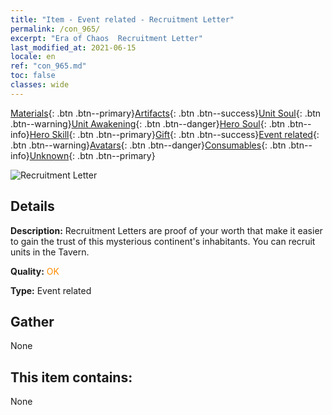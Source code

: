 ```yaml
---
title: "Item - Event related - Recruitment Letter"
permalink: /con_965/
excerpt: "Era of Chaos  Recruitment Letter"
last_modified_at: 2021-06-15
locale: en
ref: "con_965.md"
toc: false
classes: wide
---
```

 [Materials](/Items/){: .btn .btn--primary}[Artifacts](/Items/Artifacts/){: .btn .btn--success}[Unit Soul](/Items/UnitSoul/){: .btn .btn--warning}[Unit Awakening](/Items/UnitAwakening/){: .btn .btn--danger}[Hero Soul](/Items/HeroSoul/){: .btn .btn--info}[Hero Skill](/Items/HeroSkill/){: .btn .btn--primary}[Gift](/Items/Gift/){: .btn .btn--success}[Event related](/Items/Events/){: .btn .btn--warning}[Avatars](/Items/Avatars/){: .btn .btn--danger}[Consumables](/Items/Consumables/){: .btn .btn--info}[Unknown](/Items/Unknown/){: .btn .btn--primary}

 ![Recruitment Letter](/images/t/i_40901.png)

## Details
 **Description:** Recruitment Letters are proof of your worth that make it easier to gain the trust of this mysterious continent's inhabitants. You can recruit units in the Tavern.

 **Quality:** <span style="color: #FF8C00">OK</span>

 **Type:** Event related

## Gather

  None

## This item contains:

  None

